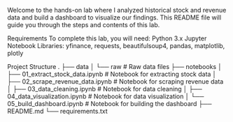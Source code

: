 Welcome to the hands-on lab where I analyzed historical stock and revenue data and build a dashboard to visualize our findings. This README file will guide you through the steps and contents of this lab.

Requirements
To complete this lab, you will need:
Python 3.x
Jupyter Notebook
Libraries: yfinance, requests, beautifulsoup4, pandas, matplotlib, plotly

Project Structure
.
├── data
│   └── raw                   # Raw data files
├── notebooks
│   ├── 01_extract_stock_data.ipynb  # Notebook for extracting stock data
│   ├── 02_scrape_revenue_data.ipynb # Notebook for scraping revenue data
│   ├── 03_data_cleaning.ipynb       # Notebook for data cleaning
│   ├── 04_data_visualization.ipynb  # Notebook for data visualization
│   └── 05_build_dashboard.ipynb     # Notebook for building the dashboard
├── README.md
└── requirements.txt

